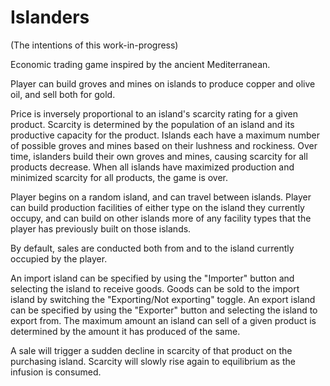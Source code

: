 # Islanders

(The intentions of this work-in-progress)


Economic trading game inspired by the ancient Mediterranean.

Player can build groves and mines on islands to produce copper and olive oil, and sell both for gold.

Price is inversely proportional to an island's scarcity rating for a given product.
Scarcity is determined by the population of an island and its productive capacity for the product.
Islands each have a maximum number of possible groves and mines based on their lushness and rockiness.
Over time, islanders build their own groves and mines, causing scarcity for all products decrease.
When all islands have maximized production and minimized scarcity for all products, the game is over.


Player begins on a random island, and can travel between islands.
Player can build production facilities of either type on the island they currently occupy, and can build
on other islands more of any facility types that the player has previously built on those islands.

By default, sales are conducted both from and to the island currently occupied by the player.

An import island can be specified by using the "Importer" button and selecting the island to receive goods.
Goods can be sold to the import island by switching the "Exporting/Not exporting" toggle.
An export island can be specified by using the "Exporter" button and selecting the island to export from.
The maximum amount an island can sell of a given product is determined by the amount it has produced of the same.

A sale will trigger a sudden decline in scarcity of that product on the purchasing island. 
Scarcity will slowly rise again to equilibrium as the infusion is consumed.
